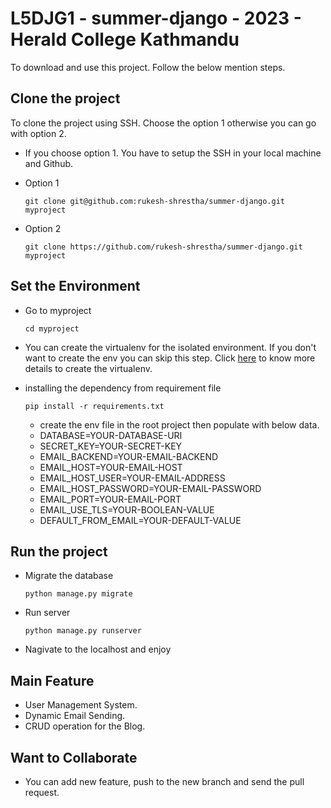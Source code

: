 # L5DJG1 - summer-django - 2023 - Herald College Kathmandu 
To download and use this project. Follow the below mention steps. 

## Clone the project
To clone the project using SSH. Choose the option 1 otherwise you can go with option 2. 
- If you choose option 1. You have to setup the SSH in your local machine and Github.
- Option 1
  
  ```
  git clone git@github.com:rukesh-shrestha/summer-django.git myproject
  ```
- Option 2

  ```
  git clone https://github.com/rukesh-shrestha/summer-django.git myproject
  ```

## Set the Environment
- Go to myproject
  
  ```
  cd myproject
  ```
- You can create the virtualenv for the isolated environment. If you don't want to create the env you can skip this step. Click [here](https://pypi.org/project/virtualenv/) to know more details to create the virtualenv.
- installing the dependency from requirement file
  
  ```
  pip install -r requirements.txt
  ```
  - create the env file in the root project then populate with below data.
  - DATABASE=YOUR-DATABASE-URI
  - SECRET_KEY=YOUR-SECRET-KEY
  - EMAIL_BACKEND=YOUR-EMAIL-BACKEND
  - EMAIL_HOST=YOUR-EMAIL-HOST
  - EMAIL_HOST_USER=YOUR-EMAIL-ADDRESS
  - EMAIL_HOST_PASSWORD=YOUR-EMAIL-PASSWORD
  - EMAIL_PORT=YOUR-EMAIL-PORT
  - EMAIL_USE_TLS=YOUR-BOOLEAN-VALUE
  - DEFAULT_FROM_EMAIL=YOUR-DEFAULT-VALUE


## Run the project
  - Migrate the database
    
    ```
    python manage.py migrate
    ```
  - Run server
    
    ```
    python manage.py runserver
    ```
  - Nagivate to the localhost and enjoy 


## Main Feature
- User Management System.
- Dynamic Email Sending.
- CRUD operation for the Blog.


## Want to Collaborate
- You can add new feature, push to the new branch and send the pull request. 
